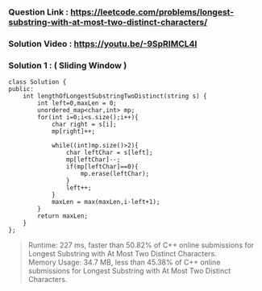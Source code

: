 ### Question Link : https://leetcode.com/problems/longest-substring-with-at-most-two-distinct-characters/


### Solution Video : https://youtu.be/-9SpRIMCL4I


### Solution 1 : ( Sliding Window )

```
class Solution {
public:
    int lengthOfLongestSubstringTwoDistinct(string s) {
        int left=0,maxLen = 0;
        unordered_map<char,int> mp;
        for(int i=0;i<s.size();i++){
            char right = s[i];
            mp[right]++;
            
            while((int)mp.size()>2){
                char leftChar = s[left];
                mp[leftChar]--;
                if(mp[leftChar]==0){
                    mp.erase(leftChar);
                }
                left++;
            }
            maxLen = max(maxLen,i-left+1);
        }
        return maxLen;
    }
};
```

> Runtime: 227 ms, faster than 50.82% of C++ online submissions for Longest Substring with At Most Two Distinct Characters. <br>
> Memory Usage: 34.7 MB, less than 45.38% of C++ online submissions for Longest Substring with At Most Two Distinct Characters.